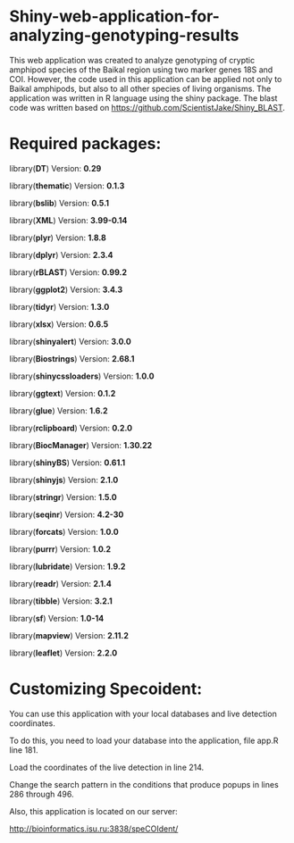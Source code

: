 # Shiny-web-application-for-analyzing-genotyping-results
This web application was created to analyze genotyping of cryptic amphipod species of the Baikal region using two marker genes 18S and COI. However, the code used in this application can be applied not only to Baikal amphipods, but also to all other species of living organisms. The application was written in R language using the shiny package. The blast code was written based on https://github.com/ScientistJake/Shiny_BLAST.
# Required packages:
library(**DT**) Version: **0.29**

library(**thematic**) Version: **0.1.3**

library(**bslib**) Version: **0.5.1**

library(**XML**) Version: **3.99-0.14**

library(**plyr**) Version: **1.8.8**

library(**dplyr**) Version: **2.3.4**

library(**rBLAST**) Version: **0.99.2**

library(**ggplot2**) Version: **3.4.3**

library(**tidyr**) Version: **1.3.0**

library(**xlsx**) Version: **0.6.5**

library(**shinyalert**) Version: **3.0.0**

library(**Biostrings**) Version: **2.68.1**

library(**shinycssloaders**) Version: **1.0.0**

library(**ggtext**) Version: **0.1.2**

library(**glue**) Version: **1.6.2**

library(**rclipboard**) Version: **0.2.0**

library(**BiocManager**) Version: **1.30.22**

library(**shinyBS**) Version: **0.61.1**

library(**shinyjs**) Version: **2.1.0**

library(**stringr**) Version: **1.5.0**

library(**seqinr**) Version: **4.2-30**

library(**forcats**) Version: **1.0.0**

library(**purrr**) Version: **1.0.2**

library(**lubridate**) Version: **1.9.2**

library(**readr**) Version: **2.1.4**

library(**tibble**) Version: **3.2.1**

library(**sf**) Version: **1.0-14**

library(**mapview**) Version: **2.11.2**

library(**leaflet**) Version: **2.2.0**

# Customizing Specoident:

You can use this application with your local databases and live detection coordinates. 

To do this, you need to load your database into the application, file app.R line 181.

Load the coordinates of the live detection in line 214.

Change the search pattern in the conditions that produce popups in lines 286 through 496.

Also, this application is located on our server:

http://bioinformatics.isu.ru:3838/speCOIdent/ 
